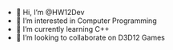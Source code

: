 - 👋 Hi, I’m @HW12Dev
- 👀 I’m interested in Computer Programming
- 🌱 I’m currently learning C++
- 💞️ I’m looking to collaborate on D3D12 Games

